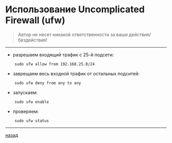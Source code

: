 # Использование Uncomplicated Firewall (ufw)

> Автор не несет никакой ответственности за ваши действия/бездействия!

---------------------------------------
* разрешаем входящий трафик с 25-й подсети:
```
	sudo ufw allow from 192.168.25.0/24
```
* заврещаем весь входной трафик от остальных подситей:
```
	sudo ufw deny from any to any 
```
* запускаем:
```
	sudo ufw enable
```
* проверяем:
```
	sudo ufw status
```

--------------------
[назад](../README.md)
